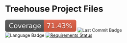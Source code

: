 # Treehouse Project Files

![Coverage Badge](https://github.com/DannyShort/treehouse/blob/master/coverage/badge.svg) ![Last Commit Badge](https://img.shields.io/github/last-commit/dannyshort/treehouse) ![Language Badge](https://img.shields.io/github/languages/top/dannyshort/treehouse) [![Requirements Status](https://requires.io/github/DannyShort/treehouse/requirements.svg?branch=master)](https://requires.io/github/DannyShort/treehouse/requirements/?branch=master)